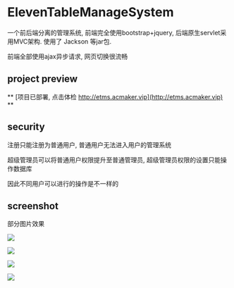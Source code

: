# ElevenTableManageSystem


一个前后端分离的管理系统, 前端完全使用bootstrap+jquery, 后端原生servlet采用MVC架构. 使用了 Jackson 等jar包.

前端全部使用ajax异步请求, 网页切换很流畅

## project preview
** [项目已部署, 点击体检 http://etms.acmaker.vip](http://etms.acmaker.vip) **

## security

注册只能注册为普通用户, 普通用户无法进入用户的管理系统

超级管理员可以将普通用户权限提升至普通管理员, 超级管理员权限的设置只能操作数据库

因此不同用户可以进行的操作是不一样的


## screenshot

部分图片效果

![](http://picgo.acmaker.vip/image--bed--PicGo/20200704120241.png?x-oss-process=image)

![](http://picgo.acmaker.vip/image--bed--PicGo/20200704115937.png?x-oss-process=image)

![](http://picgo.acmaker.vip/image--bed--PicGo/20200704120028.png?x-oss-process=image)

![](http://picgo.acmaker.vip/image--bed--PicGo/20200704120153.png?x-oss-process=image)

